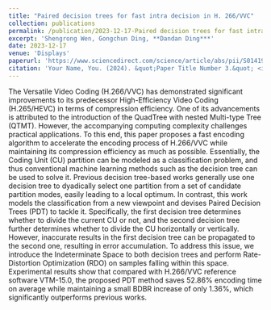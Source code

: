 ```yaml
---
title: "Paired decision trees for fast intra decision in H. 266/VVC"
collection: publications
permalink: /publication/2023-12-17-Paired decision trees for fast intra decision in H266-VVC
excerpt: 'Shengrong Wen, Gongchun Ding, **Dandan Ding***'
date: 2023-12-17
venue: 'Displays'
paperurl: 'https://www.sciencedirect.com/science/article/abs/pii/S0141938223001786'
citation: 'Your Name, You. (2024). &quot;Paper Title Number 3.&quot; <i>GitHub Journal of Bugs</i>. 1(3).'
---
```


The Versatile Video Coding (H.266/VVC) has demonstrated significant improvements to its predecessor High-Efficiency Video Coding (H.265/HEVC) in terms of compression efficiency. One of its advancements is attributed to the introduction of the QuadTree with nested Multi-type Tree (QTMT). However, the accompanying computing complexity challenges practical applications. To this end, this paper proposes a fast encoding algorithm to accelerate the encoding process of H.266/VVC while maintaining its compression efficiency as much as possible. Essentially, the Coding Unit (CU) partition can be modeled as a classification problem, and thus conventional machine learning methods such as the decision tree can be used to solve it. Previous decision tree-based works generally use one decision tree to dyadically select one partition from a set of candidate partition modes, easily leading to a local optimum. In contrast, this work models the classification from a new viewpoint and devises Paired Decision Trees (PDT) to tackle it. Specifically, the first decision tree determines whether to divide the current CU or not, and the second decision tree further determines whether to divide the CU horizontally or vertically. However, inaccurate results in the first decision tree can be propagated to the second one, resulting in error accumulation. To address this issue, we introduce the Indeterminate Space to both decision trees and perform Rate-Distortion Optimization (RDO) on samples falling within this space. Experimental results show that compared with H.266/VVC reference software VTM-15.0, the proposed PDT method saves 52.86% encoding time on average while maintaining a small BDBR increase of only 1.36%, which significantly outperforms previous works.
